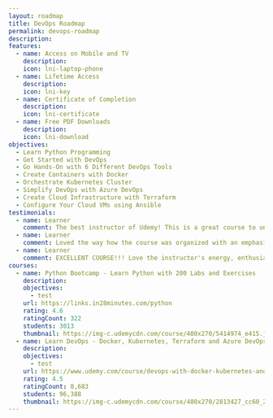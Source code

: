 ```yaml
---
layout: roadmap
title: DevOps Roadmap
permalink: devops-roadmap
description: 
features:
  - name: Access on Mobile and TV
    description: 
    icon: lni-laptop-phone
  - name: Lifetime Access
    description: 
    icon: lni-key
  - name: Certificate of Completion
    description: 
    icon: lni-certificate
  - name: Free PDF Downloads
    description: 
    icon: lni-download
objectives:
  - Learn Python Programming
  - Get Started with DevOps
  - Go Hands-On with 6 Different DevOps Tools
  - Create Containers with Docker
  - Orchestrate Kubernetes Cluster
  - Simplify DevOps with Azure DevOps
  - Create Cloud Infrastructure with Terraform
  - Configure Your Cloud VMs using Ansible
testimonials:
  - name: Learner
    comment: The best instructor of Udemy! This is a great course to understand about DevOps, the involved concepts, and to apply the concepts.
  - name: Learner
    comment: Loved the way how the course was organized with an emphasis on following with hands-on. This should be the benchmark in Dev-Ops training for anyone who wants to get acquainted with Dev-Ops.
  - name: Learner
    comment: EXCELLENT COURSE!!! Love the instructor's energy, enthusiasm, and manner of instruction. This course is like 5 courses in 1. It is rare to find a course with such a breadth of technical topics and cloud platforms covered. Thank you for creating this course.
courses:
  - name: Python Bootcamp - Learn Python with 200 Labs and Exercises
    description:
    objectives:
      - test
    url: https://links.in28minutes.com/python
    rating: 4.6
    ratingCount: 322
    students: 3013
    thumbnail: https://img-c.udemycdn.com/course/480x270/5414974_e415.jpg
  - name: Learn DevOps - Docker, Kubernetes, Terraform and Azure DevOps
    description:
    objectives:
      - test
    url: https://www.udemy.com/course/devops-with-docker-kubernetes-and-azure-devops/?couponCode=JAN2024
    rating: 4.5
    ratingCount: 8,683
    students: 96,388
    thumbnail: https://img-c.udemycdn.com/course/480x270/2813427_cc60_2.jpg
---
```

